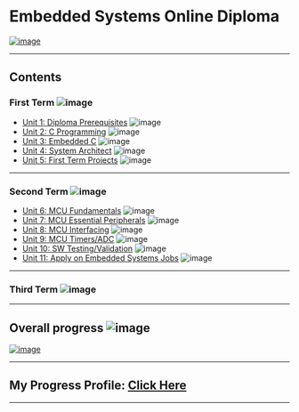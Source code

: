 # Embedded Systems Online Diploma

[![image](https://github.com/Mina-Karam/Master_Embedded_Systems/blob/master/Top%201.png)](https://www.learn-in-depth.com/online-diploma/minakaram.me%40gmail.com)

---

## Contents

### First Term ![image](https://progress-bar.dev/100/?title=Done)

- [Unit 1: Diploma Prerequisites](https://github.com/Mina-Karam/Master_Embedded_Systems) ![image](https://progress-bar.dev/100/?title=No_Assignments&color=bababa)
- [Unit 2: C Programming](Unit_2_C_Programming) ![image](https://progress-bar.dev/100/)
- [Unit 3: Embedded C](Unit_3_Embedded_C) ![image](https://progress-bar.dev/100/)
- [Unit 4: System Architect](Unit_4_System_Architecture) ![image](https://progress-bar.dev/100/)
- [Unit 5: First Term Projects](Unit_5_First_Term_Projects) ![image](https://progress-bar.dev/100/)

---

### Second Term ![image](https://progress-bar.dev/70/?title=In_Progress&color=ff00ff)

- [Unit 6: MCU Fundamentals](Unit_6_MCU_Fundamentals) ![image](https://progress-bar.dev/100/)
- [Unit 7: MCU Essential Peripherals](Unit_7_MCU_Essential_Peripherals) ![image](https://progress-bar.dev/100/)
- [Unit 8: MCU Interfacing](Unit_8_MCU_Interfacing) ![image](https://progress-bar.dev/100/)
- [Unit 9: MCU Timers/ADC](Unit_9_MCU_Timer_%26_ADC) ![image](https://progress-bar.dev/50/)
- [Unit 10: SW Testing/Validation](Unit_10_SW_Testing_Validation) ![image](https://progress-bar.dev/0/)
- [Unit 11: Apply on Embedded Systems Jobs](https://github.com/Mina-Karam/Master_Embedded_Systems) ![image](https://progress-bar.dev/0/?title=Exams&color=bababa)

---

### Third Term ![image](https://progress-bar.dev/0/?title=Start_Soon&color=ff0000)

---

## Overall progress ![image](https://progress-bar.dev/1/?scale=3&title=Terms&suffix=&width=230&color=aa00ff)

[![image](https://drive.google.com/uc?export=view&id=10y5m_ZnQ9NyiAP83m8vsVezB5YJ-HjTc)](https://www.learn-in-depth.com/online-diploma/minakaram.me%40gmail.com)

---

## My Progress Profile: [Click Here](https://www.learn-in-depth.com/online-diploma/minakaram.me%40gmail.com)

---
